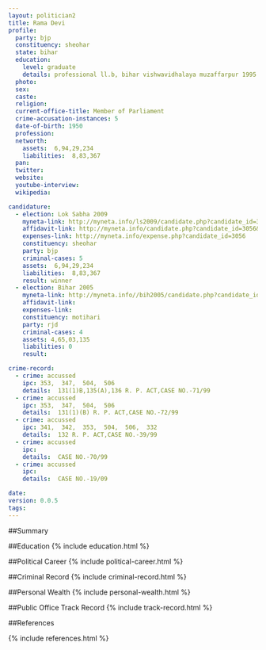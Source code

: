 ```yaml
---
layout: politician2
title: Rama Devi
profile: 
  party: bjp
  constituency: sheohar
  state: bihar
  education: 
    level: graduate
    details: professional ll.b, bihar vishwavidhalaya muzaffarpur 1995
  photo: 
  sex: 
  caste: 
  religion: 
  current-office-title: Member of Parliament
  crime-accusation-instances: 5
  date-of-birth: 1950
  profession: 
  networth: 
    assets:  6,94,29,234
    liabilities:  8,83,367
  pan: 
  twitter: 
  website: 
  youtube-interview: 
  wikipedia: 

candidature: 
  - election: Lok Sabha 2009
    myneta-link: http://myneta.info/ls2009/candidate.php?candidate_id=3056
    affidavit-link: http://myneta.info/candidate.php?candidate_id=3056&scan=original
    expenses-link: http://myneta.info/expense.php?candidate_id=3056
    constituency: sheohar 
    party: bjp
    criminal-cases: 5
    assets:  6,94,29,234
    liabilities:  8,83,367
    result: winner 
  - election: Bihar 2005
    myneta-link: http://myneta.info//bih2005/candidate.php?candidate_id=124
    affidavit-link: 
    expenses-link: 
    constituency: motihari 
    party: rjd
    criminal-cases: 4
    assets: 4,65,03,135
    liabilities: 0
    result:  

crime-record: 
  - crime: accussed
    ipc: 353,  347,  504,  506
    details:  131(1)B,135(A),136 R. P. ACT,CASE NO.-71/99  
  - crime: accussed
    ipc: 353,  347,  504,  506
    details:  131(1)(B) R. P. ACT,CASE NO.-72/99  
  - crime: accussed
    ipc: 341,  342,  353,  504,  506,  332
    details:  132 R. P. ACT,CASE NO.-39/99  
  - crime: accussed
    ipc: 
    details:  CASE NO.-70/99  
  - crime: accussed
    ipc: 
    details:  CASE NO.-19/09  

date: 
version: 0.0.5
tags: 
---
```

##Summary


##Education
{% include education.html %}


##Political Career
{% include political-career.html %}


##Criminal Record
{% include criminal-record.html %}


##Personal Wealth
{% include personal-wealth.html %}


##Public Office Track Record
{% include track-record.html %}


##References


{% include references.html %}